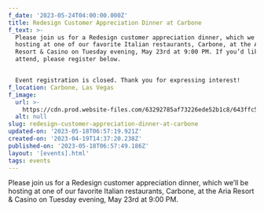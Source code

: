 ```yaml
---
f_date: '2023-05-24T04:00:00.000Z'
title: Redesign Customer Appreciation Dinner at Carbone
f_text: >-
  Please join us for a Redesign customer appreciation dinner, which we’ll be
  hosting at one of our favorite Italian restaurants, Carbone, at the Aria
  Resort & Casino on Tuesday evening, May 23rd at 9:00 PM. If you’d like to
  attend, please register below.


  Event registration is closed. Thank you for expressing interest!
f_location: Carbone, Las Vegas
f_image:
  url: >-
    https://cdn.prod.website-files.com/63292785af73226ede52b1c8/643ffc539cf32c37500548ab_carbone.avif
  alt: null
slug: redesign-customer-appreciation-dinner-at-carbone
updated-on: '2023-05-18T06:57:19.921Z'
created-on: '2023-04-19T14:37:20.238Z'
published-on: '2023-05-18T06:57:49.186Z'
layout: '[events].html'
tags: events
---
```


Please join us for a Redesign customer appreciation dinner, which we’ll be hosting at one of our favorite Italian restaurants, Carbone, at the Aria Resort & Casino on Tuesday evening, May 23rd at 9:00 PM.
